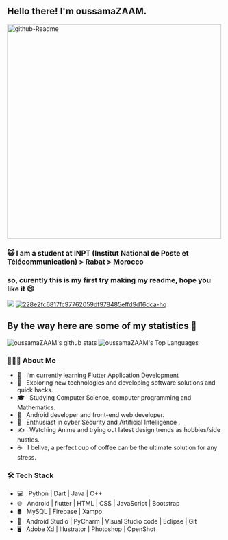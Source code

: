 <h2> Hello there! I'm oussamaZAAM.</h2>

<!-- ------------------------------------------------------------------------------------------------------------------------ -->
<a href="https://ibb.co/jz5zkrJ"><img src="https://i.ibb.co/ZSJSzM2/github-Readme.jpg" alt="github-Readme" border="0" width="500"></a>

### :smiley_cat: I am a student at INPT (Institut National de Poste et Télécommunication) > Rabat > Morocco

### so, curently this is my first try making my readme, hope you like it 😄

<a align="center" href="https://www.youtube.com/watch?v=dQw4w9WgXcQ"><img src="https://user-images.githubusercontent.com/73097560/115834477-dbab4500-a447-11eb-908a-139a6edaec5c.gif"></a>
<a align="center" href="https://imgbb.com/"><img src="https://i.ibb.co/4SjTH5G/228e2fc6817fc97762059df978485effd9d16dca-hq.gif" alt="228e2fc6817fc97762059df978485effd9d16dca-hq" border="0"></a>
## By the way here are some of my statistics 🚀
![oussamaZAAM's github stats](https://github-readme-stats.vercel.app/api?username=oussamaZAAM&show_icons=true&theme=dracula)
![oussamaZAAM's Top Languages](https://github-readme-stats.vercel.app/api/top-langs/?username=oussamaZAAM&theme=dracula)

<!-- ------------------------------------------------------------------------------------------------------------------------ -->


<h3> 👨🏻‍💻 About Me </h3>

- 🔭 &nbsp; I’m currently learning Flutter Application Development
- 🤔 &nbsp; Exploring new technologies and developing software solutions and quick hacks.
- 🎓 &nbsp; Studying Computer Science, computer programming and Mathematics.
- 💼 &nbsp; Android developer and front-end web developer.
- 🌱 &nbsp; Enthusiast in cyber Security and Artificial Intelligence .
- ✍️ &nbsp; Watching Anime and trying out latest design trends as hobbies/side hustles.
- ☕ &nbsp; I belive, a perfect cup of coffee can be the ultimate solution for any stress. 

<h3>🛠 Tech Stack</h3>

- 💻 &nbsp; Python | Dart | Java | C++  
- 🌐 &nbsp; Android | flutter | HTML | CSS | JavaScript | Bootstrap 
- 🛢 &nbsp; MySQL | Firebase | Xampp
- 🔧 &nbsp; Android Studio | PyCharm | Visual Studio code | Eclipse | Git
- 🖥 &nbsp; Adobe Xd | Illustrator | Photoshop | OpenShot
